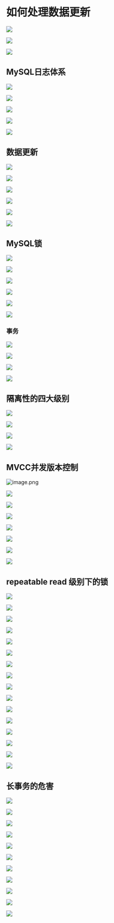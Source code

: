 # 如何处理数据更新

![](https://notes-pic-cjs.oss-cn-chengdu.aliyuncs.com/obsidian/image_YIKO7-4VzG.png)

![](https://notes-pic-cjs.oss-cn-chengdu.aliyuncs.com/obsidian/image_DrjBB3HdAJ.png)

![](https://notes-pic-cjs.oss-cn-chengdu.aliyuncs.com/obsidian/image_crhuqBdTsz.png)

## MySQL日志体系

![](https://notes-pic-cjs.oss-cn-chengdu.aliyuncs.com/obsidian/image_pcrDfbosZS.png)

![](https://notes-pic-cjs.oss-cn-chengdu.aliyuncs.com/obsidian/image_Sv_e9tAi_-.png)

![](https://notes-pic-cjs.oss-cn-chengdu.aliyuncs.com/obsidian/image_jQbWD2pmIO.png)

![](https://notes-pic-cjs.oss-cn-chengdu.aliyuncs.com/obsidian/image_6qIJKEUaa2.png)

![](https://notes-pic-cjs.oss-cn-chengdu.aliyuncs.com/obsidian/image_Ra5GaAxUmO.png)

## 数据更新

![](https://notes-pic-cjs.oss-cn-chengdu.aliyuncs.com/obsidian/image_yYYC39QIOZ.png)

![](https://notes-pic-cjs.oss-cn-chengdu.aliyuncs.com/obsidian/image_uOB_A5FMPl.png)

![](https://notes-pic-cjs.oss-cn-chengdu.aliyuncs.com/obsidian/image_4Ke_f1324f.png)

![](https://notes-pic-cjs.oss-cn-chengdu.aliyuncs.com/obsidian/image_bmnryXO7wU.png)

![](https://notes-pic-cjs.oss-cn-chengdu.aliyuncs.com/obsidian/image_oQtAl24TZK.png)

![](https://notes-pic-cjs.oss-cn-chengdu.aliyuncs.com/obsidian/image_AXGHd6vnQ6.png)

## MySQL锁

![](https://notes-pic-cjs.oss-cn-chengdu.aliyuncs.com/obsidian/image_Iuy-g4cM49.png)

![](https://notes-pic-cjs.oss-cn-chengdu.aliyuncs.com/obsidian/image_8HjrE_e3ht.png)

![](https://notes-pic-cjs.oss-cn-chengdu.aliyuncs.com/obsidian/image_oO20gwHiDK.png)

![](https://notes-pic-cjs.oss-cn-chengdu.aliyuncs.com/obsidian/image_vjDVkVWoXt.png)

![](https://notes-pic-cjs.oss-cn-chengdu.aliyuncs.com/obsidian/image_gcb_AqDK85.png)

![](https://notes-pic-cjs.oss-cn-chengdu.aliyuncs.com/obsidian/image_YEYiysTQOH.png)

### 事务

![](https://notes-pic-cjs.oss-cn-chengdu.aliyuncs.com/obsidian/image_C00k2ewPpg.png)

![](https://notes-pic-cjs.oss-cn-chengdu.aliyuncs.com/obsidian/image_cFf3IVQSbh.png)

![](https://notes-pic-cjs.oss-cn-chengdu.aliyuncs.com/obsidian/image_kBXKnyYA24.png)

![](https://notes-pic-cjs.oss-cn-chengdu.aliyuncs.com/obsidian/image_H2gjkmPQvB.png)

## 隔离性的四大级别

![](https://notes-pic-cjs.oss-cn-chengdu.aliyuncs.com/obsidian/image_MEyOXcEGON.png)

![](https://notes-pic-cjs.oss-cn-chengdu.aliyuncs.com/obsidian/image_5tgquGHN0V.png)

![](https://notes-pic-cjs.oss-cn-chengdu.aliyuncs.com/obsidian/image_pv74mTfwrw.png)

![](https://notes-pic-cjs.oss-cn-chengdu.aliyuncs.com/obsidian/image_LA23KXnWyl.png)

## MVCC并发版本控制
![image.png](https://notes-pic-cjs.oss-cn-chengdu.aliyuncs.com/obsidian/20230611135355.png)


![](https://notes-pic-cjs.oss-cn-chengdu.aliyuncs.com/obsidian/image_yuedKG_q96.png)

![](https://notes-pic-cjs.oss-cn-chengdu.aliyuncs.com/obsidian/image_uefdk-D1Pe.png)

![](https://notes-pic-cjs.oss-cn-chengdu.aliyuncs.com/obsidian/image_P5IHk4wMyK.png)

![](https://notes-pic-cjs.oss-cn-chengdu.aliyuncs.com/obsidian/image_QpD0o90jLc.png)

![](https://notes-pic-cjs.oss-cn-chengdu.aliyuncs.com/obsidian/image_t0YO3JdGRP.png)

![](https://notes-pic-cjs.oss-cn-chengdu.aliyuncs.com/obsidian/image_jEROBmQKQx.png)

![](https://notes-pic-cjs.oss-cn-chengdu.aliyuncs.com/obsidian/image_V0AfdlUqax.png)

## repeatable read 级别下的锁

![](https://notes-pic-cjs.oss-cn-chengdu.aliyuncs.com/obsidian/image_jWAxmI0dhw.png)

![](https://notes-pic-cjs.oss-cn-chengdu.aliyuncs.com/obsidian/image_xoo4Z0wpDx.png)

![](https://notes-pic-cjs.oss-cn-chengdu.aliyuncs.com/obsidian/image__95F4JnOjq.png)

![](https://notes-pic-cjs.oss-cn-chengdu.aliyuncs.com/obsidian/image_yX1g9fajG4.png)

![](https://notes-pic-cjs.oss-cn-chengdu.aliyuncs.com/obsidian/image_mkH8L5CjWc.png)

![](https://notes-pic-cjs.oss-cn-chengdu.aliyuncs.com/obsidian/image_ehJRl1kwMJ.png)

![](https://notes-pic-cjs.oss-cn-chengdu.aliyuncs.com/obsidian/image_xEpykI5hLi.png)

![](https://notes-pic-cjs.oss-cn-chengdu.aliyuncs.com/obsidian/image_tmzB-4Avgo.png)

![](https://notes-pic-cjs.oss-cn-chengdu.aliyuncs.com/obsidian/image_RSzPd9QXhZ.png)

![](https://notes-pic-cjs.oss-cn-chengdu.aliyuncs.com/obsidian/image_dSMrxQfmnB.png)

![](https://notes-pic-cjs.oss-cn-chengdu.aliyuncs.com/obsidian/image_JDGGFwa7eI.png)

![](https://notes-pic-cjs.oss-cn-chengdu.aliyuncs.com/obsidian/image_J0zW--V7DO.png)

![](https://notes-pic-cjs.oss-cn-chengdu.aliyuncs.com/obsidian/image_PCYLLgBS8M.png)

![](https://notes-pic-cjs.oss-cn-chengdu.aliyuncs.com/obsidian/image_tIsB6DvymC.png)

![](https://notes-pic-cjs.oss-cn-chengdu.aliyuncs.com/obsidian/image_lAg8upJqde.png)

![](https://notes-pic-cjs.oss-cn-chengdu.aliyuncs.com/obsidian/image_hNGOqFJK2J.png)

## 长事务的危害

![](https://notes-pic-cjs.oss-cn-chengdu.aliyuncs.com/obsidian/image_gL5S83V7Bx.png)

![](https://notes-pic-cjs.oss-cn-chengdu.aliyuncs.com/obsidian/image_XoYoNknQee.png)

![](https://notes-pic-cjs.oss-cn-chengdu.aliyuncs.com/obsidian/image_24_IpoOobj.png)

![](https://notes-pic-cjs.oss-cn-chengdu.aliyuncs.com/obsidian/image_0cGCZe8g77.png)

![](https://notes-pic-cjs.oss-cn-chengdu.aliyuncs.com/obsidian/image_2X5I65Rz2j.png)

![](https://notes-pic-cjs.oss-cn-chengdu.aliyuncs.com/obsidian/image_HoBmyvAl-2.png)

![](https://notes-pic-cjs.oss-cn-chengdu.aliyuncs.com/obsidian/image_Aj2OFJS5Ul.png)

![](https://notes-pic-cjs.oss-cn-chengdu.aliyuncs.com/obsidian/image_X82_csyZeE.png)

![](https://notes-pic-cjs.oss-cn-chengdu.aliyuncs.com/obsidian/image_bdeWBH_RoA.png)

![](https://notes-pic-cjs.oss-cn-chengdu.aliyuncs.com/obsidian/image_KDb7lEanZW.png)

![](https://notes-pic-cjs.oss-cn-chengdu.aliyuncs.com/obsidian/image_5x08Ns0j0H.png)
